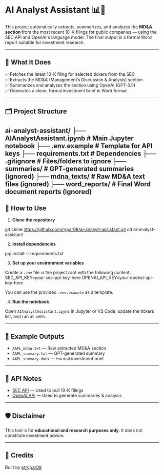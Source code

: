 # AI Analyst Assistant 📊🤖

This project automatically extracts, summarizes, and analyzes the **MD&A section** from the most recent 10-K filings for public companies — using the SEC API and OpenAI's language model. The final output is a formal Word report suitable for investment research.

---

## 🧠 What It Does

✅ Fetches the latest 10-K filing for selected tickers from the SEC  
✅ Extracts the MD&A (Management’s Discussion & Analysis) section  
✅ Summarizes and analyzes the section using OpenAI (GPT-3.5)  
✅ Generates a clean, formal investment brief in Word format

---

## 🗂️ Project Structure

ai-analyst-assistant/
 ├── AIAnalystAssistant.ipynb # Main Jupyter notebook
 ├── .env.example # Template for API keys
 ├── requirements.txt # Dependencies
 ├── .gitignore # Files/folders to ignore
 ├── summaries/ # GPT-generated summaries (ignored)
 ├── mdna_texts/ # Raw MD&A text files (ignored)
 ├── word_reports/ # Final Word document reports (ignored)
---

## 🚀 How to Use

1. **Clone the repository**

git clone https://github.com/rypar09/ai-analyst-assistant.git
cd ai-analyst-assistant

2. **Install dependencies**

pip install -r requirements.txt

3. **Set up your environment variables**
   
Create a `.env` file in the project root with the following content:
   SEC_API_KEY=your-sec-api-key-here
   OPENAI_API_KEY=your-openai-api-key-here

You can use the provided `.env.example` as a template.

4. **Run the notebook**

Open `AIAnalystAssistant.ipynb` in Jupyter or VS Code, update the tickers list, and run all cells.

---

## 📄 Example Outputs

- `AAPL_mdna.txt` — Raw extracted MD&A section  
- `AAPL_summary.txt` — GPT-generated summary  
- `AAPL_summary.docx` — Formal investment brief

---

## 🔐 API Notes

- [SEC API](https://sec-api.io/docs/) — Used to pull 10-K filings  
- [OpenAI API](https://platform.openai.com/docs) — Used to generate summaries & analysis

---

## 🛡️ Disclaimer

This tool is for **educational and research purposes only**. It does not constitute investment advice.

---

## 🙌 Credits

Built by [@rypar09](https://github.com/rypar09)

